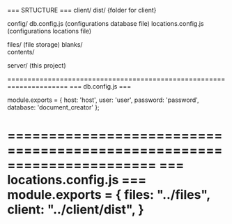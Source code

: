 === SRTUCTURE ===
client/
  dist/ {folder for client}

config/
    db.config.js            (configurations database file)
    locations.config.js     (configurations locations file)

files/                        (file storage)
    blanks/                  
    contents/                

server/ (this project)

=====================================================================
=== db.config.js ===

module.exports = {
  host: 'host',
  user: 'user',
  password: 'password',
  database: 'document_creator'
};

======================================================================
=== locations.config.js ===
module.exports = {
  files: "../files",
  client: "../client/dist",
}
=======================================================================